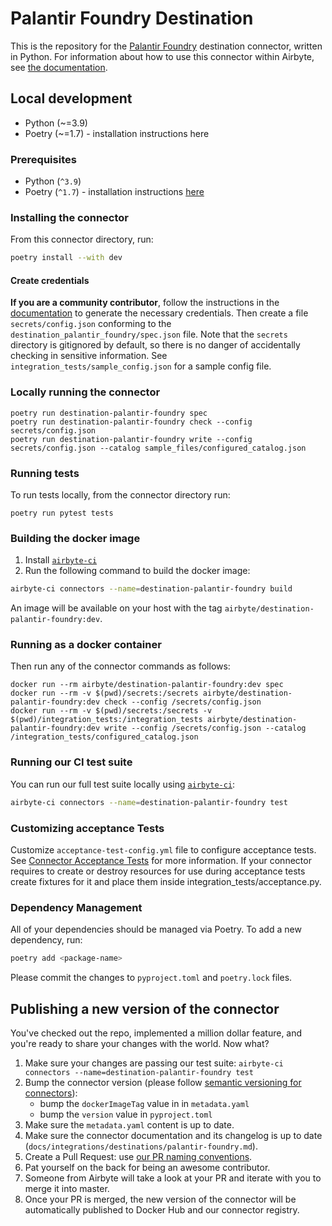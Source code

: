# Palantir Foundry Destination

This is the repository for the [Palantir Foundry](https://www.palantir.com/platforms/foundry/) destination connector,
written in Python.
For information about how to use this connector within Airbyte,
see [the documentation](https://docs.airbyte.com/integrations/destinations/palantir-foundry).

## Local development

- Python (~=3.9)
- Poetry (~=1.7) - installation instructions here

### Prerequisites

* Python (`^3.9`)
* Poetry (`^1.7`) - installation instructions [here](https://python-poetry.org/docs/#installation)

### Installing the connector

From this connector directory, run:

```bash
poetry install --with dev
```

#### Create credentials

**If you are a community contributor**, follow the instructions in
the [documentation](https://docs.airbyte.com/integrations/destinations/palantir-foundry)
to generate the necessary credentials. Then create a file `secrets/config.json` conforming to
the `destination_palantir_foundry/spec.json` file.
Note that the `secrets` directory is gitignored by default, so there is no danger of accidentally checking in sensitive
information.
See `integration_tests/sample_config.json` for a sample config file.

### Locally running the connector

```
poetry run destination-palantir-foundry spec
poetry run destination-palantir-foundry check --config secrets/config.json
poetry run destination-palantir-foundry write --config secrets/config.json --catalog sample_files/configured_catalog.json
```

### Running tests

To run tests locally, from the connector directory run:

```
poetry run pytest tests
```

### Building the docker image

1. Install [`airbyte-ci`](https://github.com/airbytehq/airbyte/blob/master/airbyte-ci/connectors/pipelines/README.md)
2. Run the following command to build the docker image:

```bash
airbyte-ci connectors --name=destination-palantir-foundry build
```

An image will be available on your host with the tag `airbyte/destination-palantir-foundry:dev`.

### Running as a docker container

Then run any of the connector commands as follows:

```
docker run --rm airbyte/destination-palantir-foundry:dev spec
docker run --rm -v $(pwd)/secrets:/secrets airbyte/destination-palantir-foundry:dev check --config /secrets/config.json
docker run --rm -v $(pwd)/secrets:/secrets -v $(pwd)/integration_tests:/integration_tests airbyte/destination-palantir-foundry:dev write --config /secrets/config.json --catalog /integration_tests/configured_catalog.json
```

### Running our CI test suite

You can run our full test suite locally
using [`airbyte-ci`](https://github.com/airbytehq/airbyte/blob/master/airbyte-ci/connectors/pipelines/README.md):

```bash
airbyte-ci connectors --name=destination-palantir-foundry test
```

### Customizing acceptance Tests

Customize `acceptance-test-config.yml` file to configure acceptance tests.
See [Connector Acceptance Tests](https://docs.airbyte.com/connector-development/testing-connectors/connector-acceptance-tests-reference)
for more information.
If your connector requires to create or destroy resources for use during acceptance tests create fixtures for it and
place them inside integration_tests/acceptance.py.

### Dependency Management

All of your dependencies should be managed via Poetry.
To add a new dependency, run:

```bash
poetry add <package-name>
```

Please commit the changes to `pyproject.toml` and `poetry.lock` files.

## Publishing a new version of the connector

You've checked out the repo, implemented a million dollar feature, and you're ready to share your changes with the
world. Now what?

1. Make sure your changes are passing our test suite: `airbyte-ci connectors --name=destination-palantir-foundry test`
2. Bump the connector version (please
   follow [semantic versioning for connectors](https://docs.airbyte.com/contributing-to-airbyte/resources/pull-requests-handbook/#semantic-versioning-for-connectors)):
    - bump the `dockerImageTag` value in in `metadata.yaml`
    - bump the `version` value in `pyproject.toml`
3. Make sure the `metadata.yaml` content is up to date.
4. Make sure the connector documentation and its changelog is up to
   date (`docs/integrations/destinations/palantir-foundry.md`).
5. Create a Pull Request:
   use [our PR naming conventions](https://docs.airbyte.com/contributing-to-airbyte/resources/pull-requests-handbook/#pull-request-title-convention).
6. Pat yourself on the back for being an awesome contributor.
7. Someone from Airbyte will take a look at your PR and iterate with you to merge it into master.
8. Once your PR is merged, the new version of the connector will be automatically published to Docker Hub and our
   connector registry.
